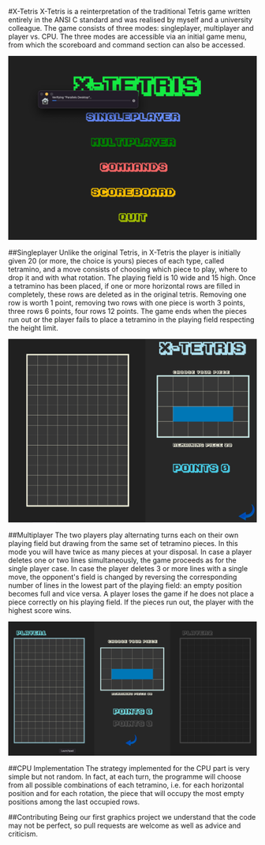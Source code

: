 #X-Tetris
X-Tetris is a reinterpretation of the traditional Tetris game written entirely in the ANSI C standard and was realised by myself and a university colleague.
The game consists of three modes: singleplayer, multiplayer and player vs. CPU.
The three modes are accessible via an initial game menu, from which the scoreboard and command section can also be accessed.

![Menu](/screenshot/screenshot_1.png)

##Singleplayer
Unlike the original Tetris, in X-Tetris the player is initially given 20 (or more, the choice is yours) pieces of each type, called tetramino, and a move consists of choosing which piece to play, where to drop it and with what rotation.
The playing field is 10 wide and 15 high. Once a tetramino has been placed, if one or more horizontal rows are filled in completely, these rows are deleted as in the original tetris.
Removing one row is worth 1 point, removing two rows with one piece is worth 3 points, three rows 6 points, four rows 12 points.
The game ends when the pieces run out or the player fails to place a tetramino in the playing field respecting the height limit.

![Singleplayer](/screenshot/screenshot_2.png)

##Multiplayer
The two players play alternating turns each on their own playing field but drawing from the same set of tetramino pieces. In this mode you will have twice as many pieces at your disposal. In case a player deletes one or two lines simultaneously, the game proceeds as for the single player case. In case the player deletes 3 or more lines with a single move, the opponent's field is changed by reversing the corresponding number of lines in the lowest part of the playing field: an empty position becomes full and vice versa.
A player loses the game if he does not place a piece correctly on his playing field. If the pieces run out, the player with the highest score wins.

![Multiplayer](/screenshot/screenshot_3.png)

##CPU Implementation
The strategy implemented for the CPU part is very simple but not random. 
In fact, at each turn, the programme will choose from all possible combinations of each tetramino, i.e. for each horizontal position and for each rotation, the piece that will occupy the most empty positions among the last occupied rows.

##Contributing
Being our first graphics project we understand that the code may not be perfect, so pull requests are welcome as well as advice and criticism.